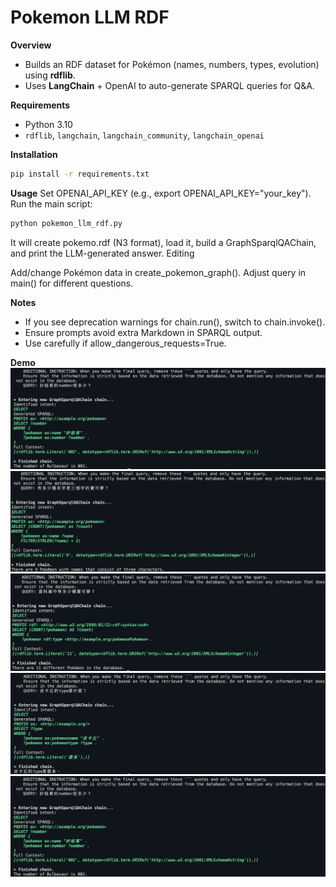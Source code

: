 # Pokemon LLM RDF

**Overview**  
- Builds an RDF dataset for Pokémon (names, numbers, types, evolution) using **rdflib**.  
- Uses **LangChain** + OpenAI to auto-generate SPARQL queries for Q&A.  

**Requirements**  
- Python 3.10 
- `rdflib`, `langchain`, `langchain_community`, `langchain_openai`  

**Installation**  
```bash
pip install -r requirements.txt
```
**Usage**
Set OPENAI_API_KEY (e.g., export OPENAI_API_KEY="your_key").
Run the main script:
```bash
python pokemon_llm_rdf.py
```
It will create pokemo.rdf (N3 format), load it, build a GraphSparqlQAChain, and print the LLM-generated answer.
Editing

Add/change Pokémon data in create_pokemon_graph().
Adjust query in main() for different questions.

**Notes**

- If you see deprecation warnings for chain.run(), switch to chain.invoke().
- Ensure prompts avoid extra Markdown in SPARQL output.
- Use carefully if allow_dangerous_requests=True.

**Demo**
![image](demo/demo001.png)
![image](demo/demo002.png)
![image](demo/demo003.png)
![image](demo/demo004.png)
![image](demo/demo005.png)